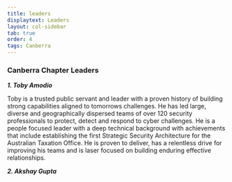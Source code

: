 ```yaml
---
title: leaders
displaytext: Leaders
layout: col-sidebar
tab: true
order: 4
tags: Canberra
---
```


### Canberra Chapter Leaders
***1. Toby Amodio***<br/> 

Toby is a trusted public servant and leader with a proven history of building strong capabilities aligned to tomorrows challenges. He has led large, diverse and geographically dispersed teams of over 120 security professionals to protect, detect and respond to cyber challenges. He is a people focused leader with a deep technical background with achievements that include establishing the first Strategic Security Architecture for the Australian Taxation Office. He is proven to deliver, has a relentless drive for improving his teams and is laser focused on building enduring effective relationships.


***2. Akshay Gupta***<br/> 
